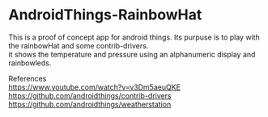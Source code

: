 # AndroidThings-RainbowHat

This is a proof of concept app for android things. Its purpuse is to play with the rainbowHat and some contrib-drivers. <br />
it shows the temperature and pressure using an alphanumeric display and rainbowleds.

References  <br />
https://www.youtube.com/watch?v=v3Dm5aeuQKE  <br />
https://github.com/androidthings/contrib-drivers <br />
https://github.com/androidthings/weatherstation <br />
